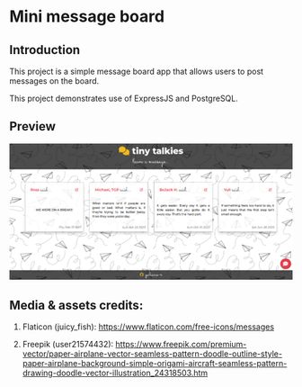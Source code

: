 # Mini message board

## Introduction

This project is a simple message board app that allows users to post messages on the board.

This project demonstrates use of ExpressJS and PostgreSQL.

## Preview

[![Mini message board](./public/images/demo.png)](https://tiny-talkies.up.railway.app/)

## Media & assets credits:

1. Flaticon (juicy_fish): https://www.flaticon.com/free-icons/messages

2. Freepik (user21574432): https://www.freepik.com/premium-vector/paper-airplane-vector-seamless-pattern-doodle-outline-style-paper-airplane-background-simple-origami-aircraft-seamless-pattern-drawing-doodle-vector-illustration_24318503.htm
